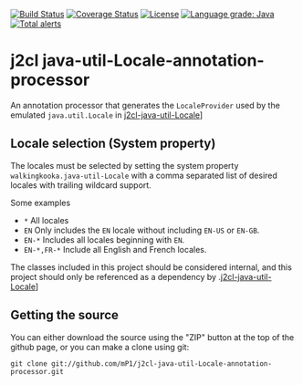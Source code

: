 [![Build Status](https://travis-ci.com/mP1/j2cl-java-util-Locale-annotation-processor.svg?branch=master)](https://travis-ci.com/mP1/j2cl-java-util-Locale-annotation-processor.svg?branch=master)
[![Coverage Status](https://coveralls.io/repos/github/mP1/j2cl-java-util-Locale-annotation-processor/badge.svg?branch=master)](https://coveralls.io/github/mP1/j2cl-java-util-Locale-annotation-processor?branch=master)
[![License](https://img.shields.io/badge/License-Apache%202.0-blue.svg)](https://opensource.org/licenses/Apache-2.0)
[![Language grade: Java](https://img.shields.io/lgtm/grade/java/g/mP1/j2cl-java-util-Locale-annotation-processor.svg?logo=lgtm&logoWidth=18)](https://lgtm.com/projects/g/mP1/j2cl-java-util-Locale-annotation-processor/context:java)
[![Total alerts](https://img.shields.io/lgtm/alerts/g/mP1/j2cl-java-util-Locale-annotation-processor.svg?logo=lgtm&logoWidth=18)](https://lgtm.com/projects/g/mP1/j2cl-java-util-Locale-annotation-processor/alerts/)



# j2cl java-util-Locale-annotation-processor

An annotation processor that generates the `LocaleProvider` used by the emulated `java.util.Locale` in [j2cl-java-util-Locale](https://travis-ci.com/mP1/j2cl-java-util-Locale)]



## Locale selection (System property)

The locales must be selected by
setting the system property `walkingkooka.java-util-Locale` with a comma separated list of desired locales with
trailing wildcard support.

Some examples

- `*` All locales
- `EN` Only includes the `EN` locale without including `EN-US` or `EN-GB`.
- `EN-*` Includes all locales beginning with `EN`.
- `EN-*,FR-*` Include all English and French locales.



The classes included in this project should be considered internal, and this project should only be referenced as a dependency
by .[j2cl-java-util-Locale](https://travis-ci.com/mP1/j2cl-java-util-Locale)]



## Getting the source

You can either download the source using the "ZIP" button at the top
of the github page, or you can make a clone using git:

```
git clone git://github.com/mP1/j2cl-java-util-Locale-annotation-processor.git
```
